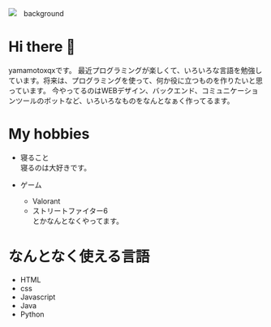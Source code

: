 ![　background](https://yamamotoxqx.com/img/github-readme2.png)


# Hi there 👋

yamamotoxqxです。
最近プログラミングが楽しくて、いろいろな言語を勉強しています。将来は、プログラミングを使って、何か役に立つものを作りたいと思っています。
今やってるのはWEBデザイン、バックエンド、コミュニケーションツールのボットなど、いろいろなものをなんとなぁく作ってるます。

# My hobbies

* 寝ること
<br>寝るのは大好きです。

* ゲーム
  * Valorant
  * ストリートファイター6
  <br>とかなんとなくやってます。

# なんとなく使える言語

* HTML
* css
* Javascript
* Java
* Python




<!--
**yamamotoxqx/yamamotoxqx** is a ✨ _special_ ✨ repository because its `README.md` (this file) appears on your GitHub profile.

Here are some ideas to get you started:

- 🔭 I’m currently working on ...
- 🌱 I’m currently learning ...
- 👯 I’m looking to collaborate on ...
- 🤔 I’m looking for help with ...
- 💬 Ask me about ...
- 📫 How to reach me: ...
- 😄 Pronouns: ...
- ⚡ Fun fact: ...
-->
